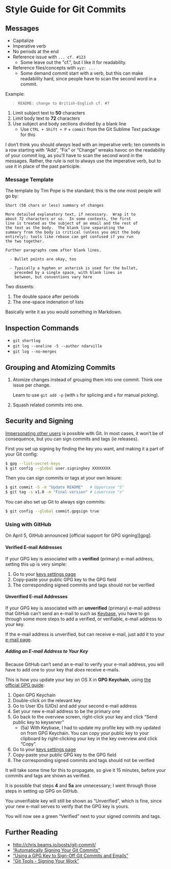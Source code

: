 Style Guide for Git Commits
===========================

Messages
--------
* Capitalize
* Imperative verb
* No periods at the end
* Reference issue with `... cf. #123`
    - Some leave out the "cf.", but I like it for readability.
* Reference files/concepts with `xyz: ...`
    - Some demand commit start with a verb, but this can make readability hard, since people have to scan the second word in a commit.

Example:

> `README: change to British-English cf. #7`

1. Limit subject text to **50** characters
2. Limit body text to **72** characters
3. Use subject and body sections divided by a blank line
    - Use `CTRL + Shift + P` + `commit` from the Git Sublime Text package for this

I don’t think you should *always* lead with an imperative verb; ten commits in a row starting with “Add”, “Fix” or “Change” wreaks havoc on the readability of your commit log, as you’ll have to scan the second word in the messages. Rather, the rule is not to always use the imperative verb, but to use it in place of the past participle.

### Message Template ###

The template by Tim Pope is the standard; this is the one most people will go by:

    Short (50 chars or less) summary of changes

    More detailed explanatory text, if necessary.  Wrap it to
    about 72 characters or so.  In some contexts, the first
    line is treated as the subject of an email and the rest of
    the text as the body.  The blank line separating the
    summary from the body is critical (unless you omit the body
    entirely); tools like rebase can get confused if you run
    the two together.

    Further paragraphs come after blank lines.

      - Bullet points are okay, too

      - Typically a hyphen or asterisk is used for the bullet,
        preceded by a single space, with blank lines in
        between, but conventions vary here

Two dissents:

1. The double space after periods
2. The one-space indenation of lists

Basically write it as you would something in Markdown.

Inspection Commands
-------------------
* `git shortlog`
* `git log --oneline -5 --author ndarville`
* `git log --no-merges`

Grouping and Atomizing Commits
------------------------------
1. Atomize changes instead of grouping them into one commit. Think one issue per change.

    Learn to use `git add -p` (with `s` for splicing and `e` for manual picking).

2. Squash related commits into one.

Security and Signing
--------------------
[Impersonating other users][impersonation] is possible with Git. In most cases, it won’t be of consequence, but you can sign commits and tags (ie releases).

First you set up signing by finding the key you want, and making it a part of your Git config:

```sh
$ gpg --list-secret-keys
$ git config --global user.signingkey XXXXXXXX
```

Then you can sign commits or tags at your own leisure:

```sh
$ git commit -S -m "Update README"   # Uppercase "S"
$ git tag -s v1.0 -m "Final version" # Lowercase "s"
```

You can also set up Git to always sign commits:

```sh
$ git config --global commit.gpgsign true
```

### Using with GitHub ###

On April 5, GitHub announced [official support for GPG signing][gpg].

#### Verified E-mail Addresses ####

If your GPG key is associated with a **verified** (primary) e-mail address, setting this up is very simple:

1. Go to your [keys settings page][github-keys]
2. Copy-paste your public GPG key to the GPG field
3. The corresponding signed commits and tags should not be verified

#### Unverified E-mail Addresses ####

If your GPG key is associated with an **unverified** (primary) e-mail address that GitHub can’t send an e-mail to such as [Keybase][], you have to go through some more steps to add a verified, or verifiable, e-mail address to your key.

If the e-mail address is unverified, but can receive e-mail, just add it to your [e-mail page][].

##### Adding an E-mail Address to Your Key #####

Because GitHub can’t send an e-mail to verify your e-mail address, you will have to add one to your key that *does* receive e-mails.

This is how you update your key on OS X in **GPG Keychain**, using [the official GPG guide][gpg-guide]:

1. Open GPG Keychain
2. Double-click on the relevant key
3. Go to User IDs (UIDs) and add your second e-mail address
4. Set your new e-mail address to be the primary one
5. Go back to the overview screen, right-click your key and click “Send public key to keyserver”
    - (5a) With Keybase, I had to update my profile key with my updated on from GPG Keychain. You can copy your public key to your clipboard by right-clicking your key in the key overview and click “Copy”.
7. Go to your [keys settings page][github-keys]
8. Copy-paste your public GPG key to the GPG field
9. The corresponding signed commits and tags should not be verified

It will take some time for this to propagate, so give it 15 minutes, before your commits and tags are shown as verified.

It is possible that steps **4** and **5a** are unnecessary; I went through those steps in setting up GPG on GitHub.

You unverifiable key will still be shown as “Unverified”, which is fine, since your new e-mail serves to verify that the GPG key is yours.

You will now see a green “Verified” next to your signed commits and tags.

Further Reading
---------------
* <http://chris.beams.io/posts/git-commit/>
* [“Automatically Signing Your Git Commits”][signing-guide]
* [“Using a GPG Key to Sign-Off Git Commits and Emails”][gpg-signing]
* [“Git Tools - Signing Your Work”][signing-docs]


[impersonation]: https://news.ycombinator.com/item?id=11053078
[github-signing]: https://github.com/blog/2144-gpg-signature-verification
[github-keys]: https://github.com/settings/keys
[keybase]: https://keybase.io
[e-mail page]: https://github.com/settings/emails
[gpg-guide]: https://gpgtools.tenderapp.com/kb/how-to/add-more-email-addresses-user-ids-to-your-existing-key
[signing-guide]: http://harryrschwartz.com/2014/11/01/automatically-signing-your-git-commits.html
[gpg-signing]: https://driesvints.com/blog/using-a-gpg-key-to-sign-off-git-commits-and-emails
[signing-docs]: http://git-scm.com/book/ch7-4.html
